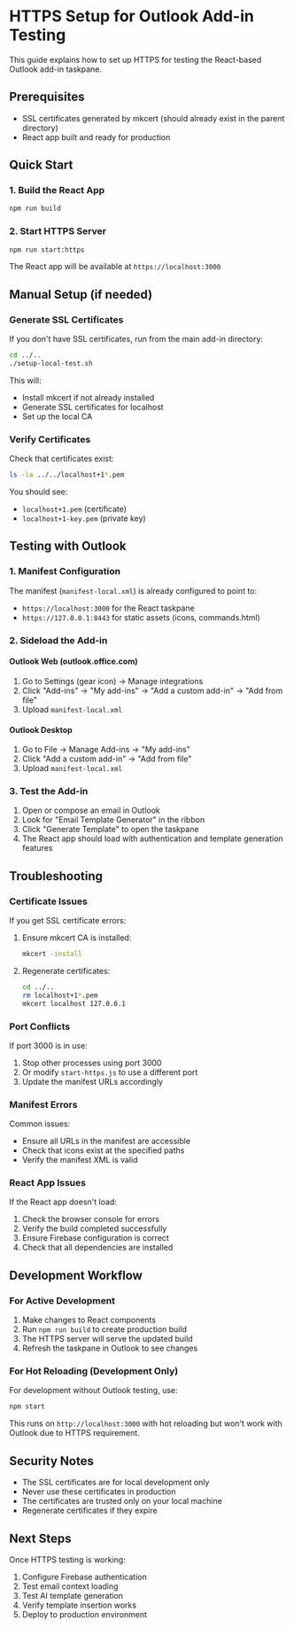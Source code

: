 # HTTPS Setup for Outlook Add-in Testing

This guide explains how to set up HTTPS for testing the React-based Outlook add-in taskpane.

## Prerequisites

- SSL certificates generated by mkcert (should already exist in the parent directory)
- React app built and ready for production

## Quick Start

### 1. Build the React App

```bash
npm run build
```

### 2. Start HTTPS Server

```bash
npm run start:https
```

The React app will be available at `https://localhost:3000`

## Manual Setup (if needed)

### Generate SSL Certificates

If you don't have SSL certificates, run from the main add-in directory:

```bash
cd ../..
./setup-local-test.sh
```

This will:
- Install mkcert if not already installed
- Generate SSL certificates for localhost
- Set up the local CA

### Verify Certificates

Check that certificates exist:

```bash
ls -la ../../localhost+1*.pem
```

You should see:
- `localhost+1.pem` (certificate)
- `localhost+1-key.pem` (private key)

## Testing with Outlook

### 1. Manifest Configuration

The manifest (`manifest-local.xml`) is already configured to point to:
- `https://localhost:3000` for the React taskpane
- `https://127.0.0.1:8443` for static assets (icons, commands.html)

### 2. Sideload the Add-in

#### Outlook Web (outlook.office.com)
1. Go to Settings (gear icon) → Manage integrations
2. Click "Add-ins" → "My add-ins" → "Add a custom add-in" → "Add from file"
3. Upload `manifest-local.xml`

#### Outlook Desktop
1. Go to File → Manage Add-ins → "My add-ins"
2. Click "Add a custom add-in" → "Add from file"
3. Upload `manifest-local.xml`

### 3. Test the Add-in

1. Open or compose an email in Outlook
2. Look for "Email Template Generator" in the ribbon
3. Click "Generate Template" to open the taskpane
4. The React app should load with authentication and template generation features

## Troubleshooting

### Certificate Issues

If you get SSL certificate errors:

1. Ensure mkcert CA is installed:
   ```bash
   mkcert -install
   ```

2. Regenerate certificates:
   ```bash
   cd ../..
   rm localhost+1*.pem
   mkcert localhost 127.0.0.1
   ```

### Port Conflicts

If port 3000 is in use:

1. Stop other processes using port 3000
2. Or modify `start-https.js` to use a different port
3. Update the manifest URLs accordingly

### Manifest Errors

Common issues:
- Ensure all URLs in the manifest are accessible
- Check that icons exist at the specified paths
- Verify the manifest XML is valid

### React App Issues

If the React app doesn't load:

1. Check the browser console for errors
2. Verify the build completed successfully
3. Ensure Firebase configuration is correct
4. Check that all dependencies are installed

## Development Workflow

### For Active Development

1. Make changes to React components
2. Run `npm run build` to create production build
3. The HTTPS server will serve the updated build
4. Refresh the taskpane in Outlook to see changes

### For Hot Reloading (Development Only)

For development without Outlook testing, use:
```bash
npm start
```

This runs on `http://localhost:3000` with hot reloading but won't work with Outlook due to HTTPS requirement.

## Security Notes

- The SSL certificates are for local development only
- Never use these certificates in production
- The certificates are trusted only on your local machine
- Regenerate certificates if they expire

## Next Steps

Once HTTPS testing is working:

1. Configure Firebase authentication
2. Test email context loading
3. Test AI template generation
4. Verify template insertion works
5. Deploy to production environment
